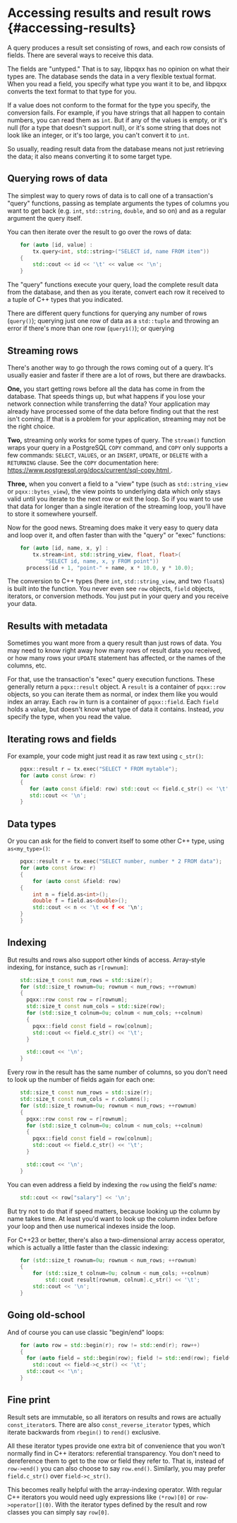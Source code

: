 Accessing results and result rows                   {#accessing-results}
=================================

A query produces a result set consisting of rows, and each row consists of
fields.  There are several ways to receive this data.

The fields are "untyped."  That is to say, libpqxx has no opinion on what their
types are.  The database sends the data in a very flexible textual format.
When you read a field, you specify what type you want it to be, and libpqxx
converts the text format to that type for you.

If a value does not conform to the format for the type you specify, the
conversion fails.  For example, if you have strings that all happen to contain
numbers, you can read them as `int`.  But if any of the values is empty, or
it's null (for a type that doesn't support null), or it's some string that does
not look like an integer, or it's too large, you can't convert it to `int`.

So usually, reading result data from the database means not just retrieving the
data; it also means converting it to some target type.


Querying rows of data
---------------------

The simplest way to query rows of data is to call one of a transaction's
"query" functions, passing as template arguments the types of columns you want
to get back (e.g. `int`, `std::string`, `double`, and so on) and as a regular
argument the query itself.

You can then iterate over the result to go over the rows of data:

```cxx
    for (auto [id, value] :
        tx.query<int, std::string>("SELECT id, name FROM item"))
    {
        std::cout << id << '\t' << value << '\n';
    }
```

The "query" functions execute your query, load the complete result data from
the database, and then as you iterate, convert each row it received to a tuple
of C++ types that you indicated.

There are different query functions for querying any number of rows (`query()`);
querying just one row of data as a `std::tuple` and throwing an error if there's
more than one row (`query1()`); or querying


Streaming rows
--------------

There's another way to go through the rows coming out of a query.  It's
usually easier and faster if there are a lot of rows, but there are drawbacks.

**One,** you start getting rows before all the data has come in from the
database.  That speeds things up, but what happens if you lose your network
connection while transferring the data?  Your application may already have
processed some of the data before finding out that the rest isn't coming.  If
that is a problem for your application, streaming may not be the right choice.

**Two,** streaming only works for some types of query.  The `stream()` function
wraps your query in a PostgreSQL `COPY` command, and `COPY` only supports a few
commands: `SELECT`, `VALUES`, or an `INSERT`, `UPDATE`, or `DELETE` with a
`RETURNING` clause.  See the `COPY` documentation here:
[
    https://www.postgresql.org/docs/current/sql-copy.html
](https://www.postgresql.org/docs/current/sql-copy.html).

**Three,** when you convert a field to a "view" type (such as
`std::string_view` or `pqxx::bytes_view`), the view points to underlying data
which only stays valid until you iterate to the next row or exit the loop.  So
if you want to use that data for longer than a single iteration of the
streaming loop, you'll have to store it somewhere yourself.

Now for the good news.  Streaming does make it very easy to query data and loop
over it, and often faster than with the "query" or "exec" functions:

```cxx
    for (auto [id, name, x, y] :
        tx.stream<int, std::string_view, float, float>(
            "SELECT id, name, x, y FROM point"))
      process(id + 1, "point-" + name, x * 10.0, y * 10.0);
```

The conversion to C++ types (here `int`, `std::string_view`, and two `float`s)
is built into the function.  You never even see `row` objects, `field` objects,
iterators, or conversion methods.  You just put in your query and you receive
your data.



Results with metadata
---------------------

Sometimes you want more from a query result than just rows of data.  You may
need to know right away how many rows of result data you received, or how many
rows your `UPDATE` statement has affected, or the names of the columns, etc.

For that, use the transaction's "exec" query execution functions.  These
generally return a `pqxx::result` object.  A `result` is a container of
`pqxx::row` objects, so you can iterate them as normal, or index them like you
would index an array.  Each `row` in turn is a container of `pqxx::field`.
Each `field` holds a value, but doesn't know what type of data it contains.
Instead, _you_ specify the type, when you read the value.


## Iterating rows and fields

For example, your code might just read it as raw text using `c_str()`:

```cxx
    pqxx::result r = tx.exec("SELECT * FROM mytable");
    for (auto const &row: r)
    {
       for (auto const &field: row) std::cout << field.c_str() << '\t';
       std::cout << '\n';
    }
```


## Data types

Or you can ask for the field to convert itself to some other C++ type, using
`as<my_type>()`:

```cxx
    pqxx::result r = tx.exec("SELECT number, number * 2 FROM data");
    for (auto const &row: r)
    {
        for (auto const &field: row)
	{
	    int n = field.as<int>();
	    double f = field.as<double>();
	    std::cout << n << '\t << f << '\n';
	}
    }
```


## Indexing

But results and rows also support other kinds of access.  Array-style
indexing, for instance, such as `r[rownum]`:

```cxx
    std::size_t const num_rows = std::size(r);
    for (std::size_t rownum=0u; rownum < num_rows; ++rownum)
    {
      pqxx::row const row = r[rownum];
      std::size_t const num_cols = std::size(row);
      for (std::size_t colnum=0u; colnum < num_cols; ++colnum)
      {
        pqxx::field const field = row[colnum];
        std::cout << field.c_str() << '\t';
      }

      std::cout << '\n';
    }
```

Every row in the result has the same number of columns, so you don't need to
look up the number of fields again for each one:

```cxx
    std::size_t const num_rows = std::size(r);
    std::size_t const num_cols = r.columns();
    for (std::size_t rownum=0u; rownum < num_rows; ++rownum)
    {
      pqxx::row const row = r[rownum];
      for (std::size_t colnum=0u; colnum < num_cols; ++colnum)
      {
        pqxx::field const field = row[colnum];
        std::cout << field.c_str() << '\t';
      }

      std::cout << '\n';
    }
```

You can even address a field by indexing the `row` using the field's _name:_

```cxx
    std::cout << row["salary"] << '\n';
```

But try not to do that if speed matters, because looking up the column by name
takes time.  At least you'd want to look up the column index before your loop
and then use numerical indexes inside the loop.

For C++23 or better, there's also a two-dimensional array access operator,
which is actually a little faster than the classic indexing:

```cxx
    for (std::size_t rownum=0u; rownum < num_rows; ++rownum)
    {
        for (std::size_t colnum=0u; colnum < num_cols; ++colnum)
            std::cout result[rownum, colnum].c_str() << '\t';
        std::cout << '\n';
    }
```


## Going old-school

And of course you can use classic "begin/end" loops:

```cxx
    for (auto row = std::begin(r); row != std::end(r); row++)
    {
      for (auto field = std::begin(row); field != std::end(row); field++)
        std::cout << field->c_str() << '\t';
      std::cout << '\n';
    }
```


Fine print
----------

Result sets are immutable, so all iterators on results and rows are actually
`const_iterator`s.  There are also `const_reverse_iterator` types, which
iterate backwards from `rbegin()` to `rend()` exclusive.

All these iterator types provide one extra bit of convenience that you won't
normally find in C++ iterators: referential transparency.  You don't need to
dereference them to get to the row or field they refer to.  That is, instead
of `row->end()` you can also choose to say `row.end()`.  Similarly, you
may prefer `field.c_str()` over `field->c_str()`.

This becomes really helpful with the array-indexing operator.  With regular
C++ iterators you would need ugly expressions like `(*row)[0]` or
`row->operator[](0)`.  With the iterator types defined by the result and
row classes you can simply say `row[0]`.
